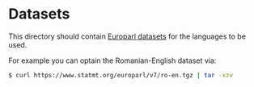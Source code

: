 # Datasets

This directory should contain [Europarl datasets](https://www.statmt.org/europarl)
for the languages to be used.

For example you can optain the Romanian-English dataset via:
```bash
$ curl https://www.statmt.org/europarl/v7/ro-en.tgz | tar -xzv
```
